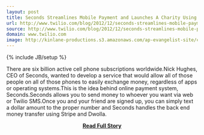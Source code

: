 ```yaml
---
layout: post
title: Seconds Streamlines Mobile Payment and Launches A Charity Using Twilio SMS
url: http://www.twilio.com/blog/2012/12/seconds-streamlines-mobile-payment-and-launches-a-charity-using-twilio-sms.html
source: http://www.twilio.com/blog/2012/12/seconds-streamlines-mobile-payment-and-launches-a-charity-using-twilio-sms.html
domain: www.twilio.com
image: http://kinlane-productions.s3.amazonaws.com/ap-evangelist-site/curated/screenshots/9352_api500_com.png
---
```

{% include JB/setup %}<p>There are six billion active cell phone subscriptions worldwide.Nick Hughes, CEO of Seconds, wanted to develop a service that would allow all of those people on all of those phones to easily exchange money, regardless of apps or operating systems.This is the idea behind online payment system, Seconds.Seconds allows you to send money to whoever you want via web or Twilio SMS.Once you and your friend are signed up, you can simply text a dollar amount to the proper number and Seconds handles the back end money transfer using Stripe and Dwolla.</p>
<center><p><a href="http://www.twilio.com/blog/2012/12/seconds-streamlines-mobile-payment-and-launches-a-charity-using-twilio-sms.html" style='padding:25px; font-sze:18px; font-weight: bold;'>Read Full Story</a></p></center>
